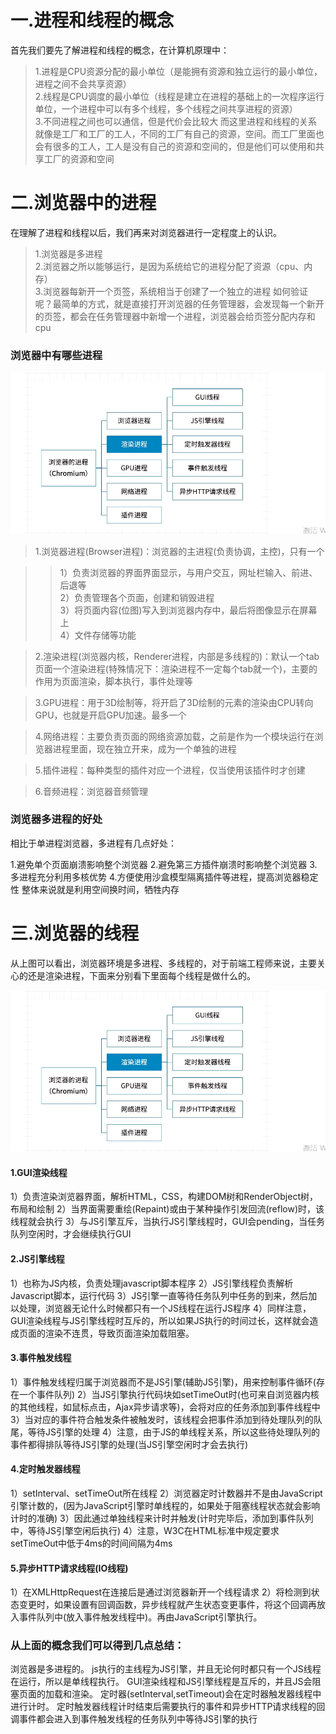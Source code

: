 # 一.进程和线程的概念

首先我们要先了解进程和线程的概念，在计算机原理中：

> 1.进程是CPU资源分配的最小单位（是能拥有资源和独立运行的最小单位，进程之间不会共享资源）  
> 2.线程是CPU调度的最小单位（线程是建立在进程的基础上的一次程序运行单位，一个进程中可以有多个线程，多个线程之间共享进程的资源）  
> 3.不同进程之间也可以通信，但是代价会比较大
而这里进程和线程的关系就像是工厂和工厂的工人，不同的工厂有自己的资源，空间。而工厂里面也会有很多的工人，工人是没有自己的资源和空间的，但是他们可以使用和共享工厂的资源和空间

# 二.浏览器中的进程

在理解了进程和线程以后，我们再来对浏览器进行一定程度上的认识。

>1.浏览器是多进程  
>2.浏览器之所以能够运行，是因为系统给它的进程分配了资源（cpu、内存）  
>3.浏览器每新开一个页签，系统相当于创建了一个独立的进程
如何验证呢？最简单的方式，就是直接打开浏览器的任务管理器，会发现每一个新开的页签，都会在任务管理器中新增一个进程，浏览器会给页签分配内存和cpu




### 浏览器中有哪些进程


![avatar](../image/js-eventloop.png)  

> 1.浏览器进程(Browser进程)：浏览器的主进程(负责协调，主控)，只有一个  

> >  1）负责浏览器的界面界面显示，与用户交互，网址栏输入、前进、后退等  
>> 2）负责管理各个页面，创建和销毁进程  
>> 3）将页面内容(位图)写入到浏览器内存中，最后将图像显示在屏幕上  
>> 4）文件存储等功能  

> 2.渲染进程(浏览器内核，Renderer进程，内部是多线程的)：默认一个tab页面一个渲染进程(特殊情况下：渲染进程不一定每个tab就一个)，主要的作用为页面渲染，脚本执行，事件处理等

> 3.GPU进程：用于3D绘制等，将开启了3D绘制的元素的渲染由CPU转向GPU，也就是开启GPU加速。最多一个

> 4.网络进程：主要负责页面的网络资源加载，之前是作为一个模块运行在浏览器进程里面，现在独立开来，成为一个单独的进程

> 5.插件进程：每种类型的插件对应一个进程，仅当使用该插件时才创建

> 6.音频进程：浏览器音频管理


### 浏览器多进程的好处
相比于单进程浏览器，多进程有几点好处：

1.避免单个页面崩溃影响整个浏览器
2.避免第三方插件崩溃时影响整个浏览器
3.多进程充分利用多核优势
4.方便使用沙盒模型隔离插件等进程，提高浏览器稳定性
整体来说就是利用空间换时间，牺牲内存

# 三.浏览器的线程


从上图可以看出，浏览器环境是多进程、多线程的，对于前端工程师来说，主要关心的还是渲染进程，下面来分别看下里面每个线程是做什么的。

![avatar](../image/js-eventloop.png)  

#### 1.GUI渲染线程

1）负责渲染浏览器界面，解析HTML，CSS，构建DOM树和RenderObject树，布局和绘制
2）当界面需要重绘(Repaint)或由于某种操作引发回流(reflow)时，该线程就会执行
3）与JS引擎互斥，当执行JS引擎线程时，GUI会pending，当任务队列空闲时，才会继续执行GUI

#### 2.JS引擎线程

1）也称为JS内核，负责处理javascript脚本程序
2）JS引擎线程负责解析Javascript脚本，运行代码
3）JS引擎一直等待任务队列中任务的到来，然后加以处理，浏览器无论什么时候都只有一个JS线程在运行JS程序
4）同样注意，GUI渲染线程与JS引擎线程时互斥的，所以如果JS执行的时间过长，这样就会造成页面的渲染不连贯，导致页面渲染加载阻塞。

#### 3.事件触发线程

1）事件触发线程归属于浏览器而不是JS引擎(辅助JS引擎)，用来控制事件循环(存在一个事件队列)
2）当JS引擎执行代码块如setTimeOut时(也可来自浏览器内核的其他线程，如鼠标点击，Ajax异步请求等)，会将对应的任务添加到事件线程中
3）当对应的事件符合触发条件被触发时，该线程会把事件添加到待处理队列的队尾，等待JS引擎的处理
4）注意，由于JS的单线程关系，所以这些待处理队列的事件都得排队等待JS引擎的处理(当JS引擎空闲时才会去执行)

#### 4.定时触发器线程

1）setInterval、setTimeOut所在线程
2）浏览器定时计数器并不是由JavaScript引擎计数的，(因为JavaScript引擎时单线程的，如果处于阻塞线程状态就会影响计时的准确)
3）因此通过单独线程来计时并触发(计时完毕后，添加到事件队列中，等待JS引擎空闲后执行)
4）注意，W3C在HTML标准中规定要求setTimeOut中低于4ms的时间间隔为4ms

#### 5.异步HTTP请求线程(IO线程)

1）在XMLHttpRequest在连接后是通过浏览器新开一个线程请求
2）将检测到状态变更时，如果设置有回调函数，异步线程就产生状态变更事件，将这个回调再放入事件队列中(放入事件触发线程中)。再由JavaScript引擎执行。



### 从上面的概念我们可以得到几点总结：

浏览器是多进程的。
js执行的主线程为JS引擎，并且无论何时都只有一个JS线程在运行，所以是单线程执行。
GUI渲染线程和JS引擎线程是互斥的，并且JS会阻塞页面的加载和渲染。
定时器(setInterval,setTimeout)会在定时器触发器线程中进行计时。
定时触发器线程计时结束后需要执行的事件和异步HTTP请求线程的回调事件都会进入到事件触发线程的任务队列中等待JS引擎的执行
